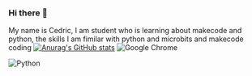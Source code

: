 ### Hi there 👋
My name is Cedric, I am student who is learning about makecode and python, the skills I am fimilar with python and microbits and makecode coding
[![Anurag's GitHub stats](https://github-readme-stats.vercel.app/api?username=cedric-dehghan-nejad)](https://github.com/anuraghazra/github-readme-stats)
  ![Google Chrome](https://img.shields.io/badge/Google%20Chrome-4285F4?style=for-the-badge&logo=GoogleChrome&logoColor=white)

![Python](https://img.shields.io/badge/python-3670A0?style=for-the-badge&logo=python&logoColor=ffdd54)
